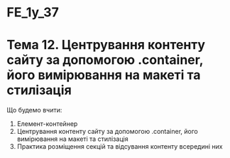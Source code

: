 # FE_1y_37

# Тема 12. Центрування контенту сайту за допомогою .container, його вимірювання на макеті та стилізація

Що будемо вчити:

1. Елемент-контейнер
2. Центрування контенту сайту за допомогою .container, його вимірювання на макеті та стилізація
3. Практика розміщення секцій та відсування контенту всередині них

